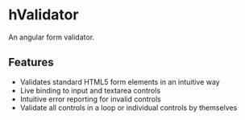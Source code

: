 hValidator
============

An angular form validator.

<h2>Features</h2>

<ul>
    <li>Validates standard HTML5 form elements in an intuitive way</li>
    <li>Live binding to input and textarea controls</li>
    <li>Intuitive error reporting for invalid controls</li>
    <li>Validate all controls in a loop or individual controls by themselves</li>    
</ul>
